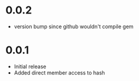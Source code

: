 0.0.2
=====

*   version bump since github wouldn't compile gem

0.0.1
=====

*   Initial release
*   Added direct member access to hash

